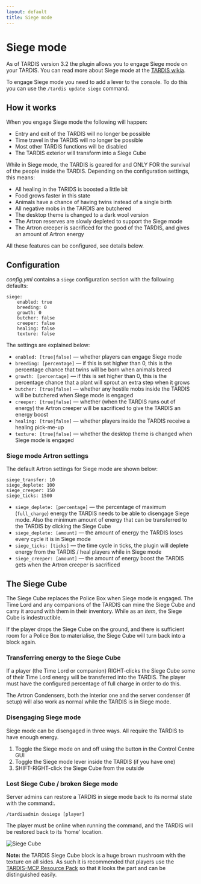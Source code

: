 ```yaml
---
layout: default
title: Siege mode
---
```


# Siege mode

As of TARDIS version 3.2 the plugin allows you to engage Siege mode on your TARDIS. You can read more about Siege mode
at the [TARDIS wikia](http://tardis.wikia.com/wiki/Siege_mode).

To engage Siege mode you need to add a lever to the console. To do this you can use the `/tardis update siege` command.

## How it works

When you engage Siege mode the following will happen:

- Entry and exit of the TARDIS will no longer be possible
- Time travel in the TARDIS will no longer be possible
- Most other TARDIS functions will be disabled
- The TARDIS exterior will transform into a Siege Cube

While in Siege mode, the TARDIS is geared for and ONLY FOR the survival of the people inside the TARDIS. Depending on
the configuration settings, this means:

- All healing in the TARIDS is boosted a little bit
- Food grows faster in this state
- Animals have a chance of having twins instead of a single birth
- All negative mobs in the TARDIS are butchered
- The desktop theme is changed to a dark wool version
- The Artron reserves are slowly depleted to support the Siege mode
- The Artron creeper is sacrificed for the good of the TARDIS, and gives an amount of Artron energy

All these features can be configured, see details below.

## Configuration

_config.yml_ contains a `siege` configuration section with the following defaults:

    siege:
        enabled: true
        breeding: 0
        growth: 0
        butcher: false
        creeper: false
        healing: false
        texture: false

The settings are explained below:

- `enabled: [true|false]` — whether players can engage Siege mode
- `breeding: [percentage]` — if this is set higher than 0, this is the percentage chance that twins will be born when
  animals breed
- `growth: [percentage]` — if this is set higher than 0, this is the percentage chance that a plant will sprout an extra
  step when it grows
- `butcher: [true|false]` — whether any hostile mobs inside the TARDIS will be butchered when Siege mode is engaged
- `creeper: [true|false]` — whether (when the TARDIS runs out of energy) the Artron creeper will be sacrificed to give
  the TARDIS an energy boost
- `healing: [true|false]` — whether players inside the TARDIS receive a healing pick-me-up
- `texture: [true|false]` — whether the desktop theme is changed when Siege mode is engaged

### Siege mode Artron settings

The default Artron settings for Siege mode are shown below:

    siege_transfer: 10
    siege_deplete: 100
    siege_creeper: 150
    siege_ticks: 1500

- `siege_deplete: [percentage]` — the percentage of maximum (`full_charge`) energy the TARDIS needs to be able to
  disengage Siege mode. Also the minimum amount of energy that can be transferred to the TARDIS by clicking the Siege
  Cube
- `siege_deplete: [amount]` — the amount of energy the TARDIS loses every cycle it is in Siege mode
- `siege_ticks: [ticks]` — the time cycle in ticks, the plugin will deplete energy from the TARDIS / heal players while
  in Siege mode
- `siege_creeper: [amount]` — the amount of energy boost the TARDIS gets when the Artron creeper is sacrificed

## The Siege Cube

The Siege Cube replaces the Police Box when Siege mode is engaged. The Time Lord and any companions of the TARDIS can
mine the Siege Cube and carry it around with them in their inventory. While as an _item_, the Siege Cube is
indestructible.

If the player drops the Siege Cube on the ground, and there is sufficient room for a Police Box to materialise, the
Siege Cube will turn back into a block again.

### Transferring energy to the Siege Cube

If a player (the Time Lord or companion) RIGHT-clicks the Siege Cube some of their Time Lord energy will be transferred
into the TARDIS. The player must have the configured percentage of full charge in order to do this.

The Artron Condensers, both the interior one and the server condenser (if setup) will also work as normal while the
TARDIS is in Siege mode.

### Disengaging Siege mode

Siege mode can be disengaged in three ways. All require the TARDIS to have enough energy.

1. Toggle the Siege mode on and off using the button in the Control Centre GUI
2. Toggle the Siege mode lever inside the TARDIS (if you have one)
3. SHIFT-RIGHT-click the Siege Cube from the outside

### Lost Siege Cube / broken Siege mode

Server admins can restore a TARDIS in siege mode back to its normal state with the command:.

    /tardisadmin desiege [player]

The player must be online when running the command, and the TARDIS will be restored back to its ‘home’ location.

![Siege Cube](images/docs/siegecube.jpg)

**Note:** the TARDIS Siege Cube block is a huge brown mushroom with the texture on all sides. As such it is recommended
that players use the [TARDIS-MCP Resource Pack](https://github.com/eccentricdevotion/TARDIS-MCP) so that it looks the
part and can be distinguished easily.
